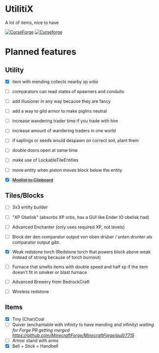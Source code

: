 # UtilitiX
A lot of items, nice to have

[![CurseForge](http://cf.way2muchnoise.eu/full_463703_downloads.svg)](https://www.curseforge.com/minecraft/mc-mods/utilitix)
[![Curseforge](http://cf.way2muchnoise.eu/versions/For%20MC_463703_all.svg)](https://www.curseforge.com/minecraft/mc-mods/utilitix)

# Planned features
## Utility
- [x] item with mending collects nearby xp orbs
- [ ] comparators can read states of spawners and conduits
- [ ] add illusioner in any way because they are fancy
- [ ] add a way to gild armor to make piglins neutral
- [ ] increase wandering trader time if you trade with him
- [ ] increase amount of wandering traders in one world
- [ ] if saplings or seeds would despawn on correct soil, plant them
- [ ] double doors open at same time
- [ ] make use of LockableTileEntities
- [ ] move entity when piston moves block below the entity
- [x] ~~[Modlist to Clipboard](https://github.com/noeppi-noeppi/LibX/issues/6)~~


## Tiles/Blocks
- [ ] 3x3 entity builder
- [ ] "XP Obelisk" (absorbs XP orbs, has a GUI like Ender IO obelisk had)
- [ ] Advanced Enchanter (only uses required XP, not levels)
- [ ] Block der den comparator output von oben drüber / unten drunter als comparator output gibt.
- [x] Weak redstone torch (Redstone torch that powers block above weak instead of strong because of torch burnout)
- [ ] Furnace that smelts items with double speed and half xp if the item doesn't fit in smoker or blast furnace
- [ ] Advanced Brewery from BedrockCraft
- [ ] Wireless redstone


## Items
- [x] Tiny (Char)Coal
- [ ] Quiver (enchantable with infinity to have mending *and* infinity) *waiting for Forge PR getting merged https://github.com/MinecraftForge/MinecraftForge/pull/7715*
- [ ] Armor stand with arms
- [x] Bell + Stick = Handbell